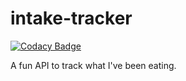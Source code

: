 # intake-tracker
[![Codacy Badge](https://api.codacy.com/project/badge/Grade/62ef490adb9b454792b0b7572297e37d)](https://app.codacy.com/app/jnaputi253/intake-tracker?utm_source=github.com&utm_medium=referral&utm_content=jnaputi253/intake-tracker&utm_campaign=Badge_Grade_Dashboard)

A fun API to track what I've been eating.
